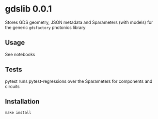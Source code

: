 # gdslib 0.0.1

Stores GDS geometry, JSON metadata and Sparameters (with models) for the generic `gdsfactory` photonics library

## Usage

See notebooks


## Tests

pytest runs pytest-regressions over the Sparameters for components and circuits


## Installation

`make install`
